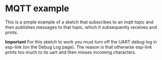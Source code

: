 MQTT example
============

This is a simple example of a sketch that subscribes to an mqtt topic and then publishes messages
to that topic, which it subsequently receives and prints.

**Important** For this sketch to work you must turn off the UART debug log in esp-link (on
the Debug Log page). The reason is that otherwise esp-link prints too much to its uart and then
misses incoming characters.
